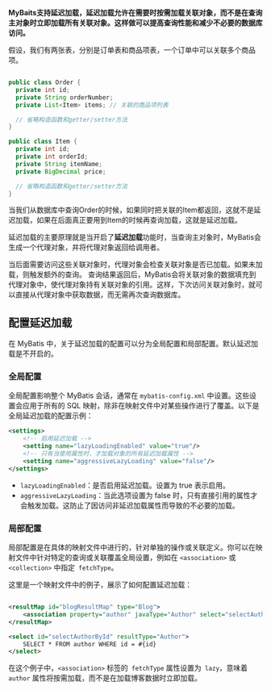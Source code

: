 **MyBaits支持延迟加载，延迟加载允许在需要时按需加载关联对象，而不是在查询主对象时立即加载所有关联对象。这样做可以提高查询性能和减少不必要的数据库访问。** 

假设，我们有两张表，分别是订单表和商品项表，一个订单中可以关联多个商品项。 

```java

public class Order {
  private int id;
  private String orderNumber;
  private List<Item> items; // 关联的商品项列表

  // 省略构造函数和getter/setter方法
}

public class Item {
  private int id;
  private int orderId;
  private String itemName;
  private BigDecimal price;

  // 省略构造函数和getter/setter方法
}
```



当我们从数据库中查询Order的时候，如果同时把关联的Item都返回，这就不是延迟加载，如果在后面真正要用到Item的时候再查询加载，这就是延迟加载。  

延迟加载的主要原理就是当开启了**延迟加载**功能时，当查询主对象时，MyBatis会生成一个代理对象，并将代理对象返回给调用者。  

当后面需要访问这些关联对象时，代理对象会检查关联对象是否已加载。如果未加载，则触发额外的查询。  查询结果返回后，MyBatis会将关联对象的数据填充到代理对象中，使代理对象持有关联对象的引用。这样，下次访问关联对象时，就可以直接从代理对象中获取数据，而无需再次查询数据库。 

## 配置延迟加载

在 MyBatis 中，关于延迟加载的配置可以分为全局配置和局部配置。默认延迟加载是不开启的。 

### 全局配置

全局配置影响整个 MyBatis 会话，通常在 `mybatis-config.xml` 中设置。这些设置会应用于所有的 SQL 映射，除非在映射文件中对某些操作进行了覆盖。以下是全局延迟加载的配置示例： 

```xml
<settings>
    <!-- 启用延迟加载 -->
    <setting name="lazyLoadingEnabled" value="true"/>
    <!-- 只有当使用属性时，才加载对象的所有延迟加载属性 -->
    <setting name="aggressiveLazyLoading" value="false"/>
</settings>
```



- `lazyLoadingEnabled`：是否启用延迟加载。设置为 true 表示启用。 
-  `aggressiveLazyLoading`：当此选项设置为 false 时，只有直接引用的属性才会触发加载。这防止了因访问非延迟加载属性而导致的不必要的加载。 

### 局部配置 

局部配置是在具体的映射文件中进行的，针对单独的操作或关联定义。你可以在映射文件中针对特定的查询或关联覆盖全局设置，例如在 `<association>` 或 `<collection>` 中指定` fetchType`。   

这里是一个映射文件中的例子，展示了如何配置延迟加载： 

```xml

<resultMap id="blogResultMap" type="Blog">
    <association property="author" javaType="Author" select="selectAuthorById" fetchType="lazy"/>
</resultMap>

<select id="selectAuthorById" resultType="Author">
    SELECT * FROM author WHERE id = #{id}
</select>
```



在这个例子中，`<association>` 标签的` fetchType` 属性设置为` lazy`，意味着 `author` 属性将按需加载，而不是在加载博客数据时立即加载。 

